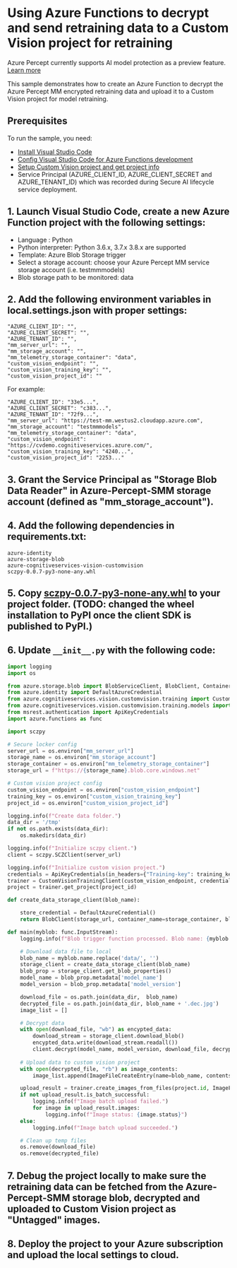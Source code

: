 # Using Azure Functions to decrypt and send retraining data to a Custom Vision project for retraining

Azure Percept currently supports AI model protection as a preview feature. [Learn more](https://azure.microsoft.com/en-us/support/legal/preview-supplemental-terms/)

This sample demonstrates how to create an Azure Function to decrypt the Azure Percept MM encrypted retraining data and upload it to a Custom Vision project for model retraining. 

## Prerequisites

To run the sample, you need:

* [Install Visual Studio Code](https://code.visualstudio.com)
* [Config Visual Studio Code for Azure Functions development](https://docs.microsoft.com/en-us/azure/azure-functions/functions-create-first-function-vs-code?pivots=programming-language-python)
* [Setup Custom Vision project and get project info](https://docs.microsoft.com/en-us/azure/cognitive-services/custom-vision-service/quickstarts/object-detection?tabs=visual-studio&pivots=programming-language-python)
* Service Principal (AZURE_CLIENT_ID, AZURE_CLIENT_SECRET and AZURE_TENANT_ID) which was recorded during Secure AI lifecycle service deployment.

## 1. Launch Visual Studio Code, create a new Azure Function project with the following settings:
* Language : Python
* Python interpreter: Python 3.6.x, 3.7.x 3.8.x are supported
* Template: Azure Blob Storage trigger
* Select a storage account: choose your Azure Percept MM service storage account (i.e. testmmmodels)
* Blob storage path to be monitored: data

## 2. Add the following environment variables in local.settings.json with proper settings:
```
"AZURE_CLIENT_ID": "", 
"AZURE_CLIENT_SECRET": "",
"AZURE_TENANT_ID": "",
"mm_server_url": "",
"mm_storage_account": "",
"mm_telemetry_storage_container": "data",
"custom_vision_endpoint": "",
"custom_vision_training_key": "",
"custom_vision_project_id": ""
```
For example: 
```
"AZURE_CLIENT_ID": "33e5...",
"AZURE_CLIENT_SECRET": "c383...",
"AZURE_TENANT_ID": "72f9...",
"mm_server_url": "https://test-mm.westus2.cloudapp.azure.com",
"mm_storage_account": "testmmmodels",
"mm_telemetry_storage_container": "data",
"custom_vision_endpoint": "https://cvdemo.cognitiveservices.azure.com/",
"custom_vision_training_key": "4240...",
"custom_vision_project_id": "2253..."
```
## 3. Grant the Service Principal as "Storage Blob Data Reader" in Azure-Percept-SMM storage account (defined as "mm_storage_account").   

## 4. Add the following dependencies in requirements.txt:
```
azure-identity
azure-storage-blob
azure-cognitiveservices-vision-customvision
sczpy-0.0.7-py3-none-any.whl
```

## 5. Copy [sczpy-0.0.7-py3-none-any.whl](../jupyter-basics) to your project folder. (TODO: changed the wheel installation to PyPI once the client SDK is published to PyPI.)

## 6. Update ```__init__.py``` with the following code:

```python
import logging
import os

from azure.storage.blob import BlobServiceClient, BlobClient, ContainerClient
from azure.identity import DefaultAzureCredential
from azure.cognitiveservices.vision.customvision.training import CustomVisionTrainingClient
from azure.cognitiveservices.vision.customvision.training.models import ImageFileCreateBatch, ImageFileCreateEntry
from msrest.authentication import ApiKeyCredentials
import azure.functions as func

import sczpy

# Secure locker config
server_url = os.environ["mm_server_url"]
storage_name = os.environ["mm_storage_account"]
storage_container = os.environ["mm_telemetry_storage_container"]
storage_url = f"https://{storage_name}.blob.core.windows.net"

# Custom vision project config
custom_vision_endpoint = os.environ["custom_vision_endpoint"]
training_key = os.environ["custom_vision_training_key"]
project_id = os.environ["custom_vision_project_id"]

logging.info(f"Create data folder.")
data_dir = '/tmp'
if not os.path.exists(data_dir):
    os.makedirs(data_dir)

logging.info(f"Initialize sczpy client.")
client = sczpy.SCZClient(server_url)

logging.info(f"Initialize custom vision project.")
credentials = ApiKeyCredentials(in_headers={"Training-key": training_key})
trainer = CustomVisionTrainingClient(custom_vision_endpoint, credentials)
project = trainer.get_project(project_id)

def create_data_storage_client(blob_name):

    store_credential = DefaultAzureCredential()
    return BlobClient(storage_url, container_name=storage_container, blob_name=blob_name, credential=store_credential)

def main(myblob: func.InputStream):
    logging.info(f"Blob trigger function processed. Blob name: {myblob.name}")

    # Download data file to local
    blob_name = myblob.name.replace('data/', '')
    storage_client = create_data_storage_client(blob_name)
    blob_prop = storage_client.get_blob_properties()
    model_name = blob_prop.metadata['model_name'] 
    model_version = blob_prop.metadata['model_version']

    download_file = os.path.join(data_dir,  blob_name)
    decrypted_file = os.path.join(data_dir, blob_name + '.dec.jpg')
    image_list = []

    # Decrypt data
    with open(download_file, "wb") as encypted_data:
        download_stream = storage_client.download_blob()
        encypted_data.write(download_stream.readall())
        client.decrypt(model_name, model_version, download_file, decrypted_file)
    
    # Upload data to custom vision project
    with open(decrypted_file, "rb") as image_contents:
        image_list.append(ImageFileCreateEntry(name=blob_name, contents=image_contents.read()))

    upload_result = trainer.create_images_from_files(project.id, ImageFileCreateBatch(images=image_list))
    if not upload_result.is_batch_successful:
        logging.info(f"Image batch upload failed.")
        for image in upload_result.images:
            logging.info(f"Image status: {image.status}")
    else:
        logging.info(f"Image batch upload succeeded.")

    # Clean up temp files
    os.remove(download_file)
    os.remove(decrypted_file)
```

## 7. Debug the project locally to make sure the retraining data can be fetched from the Azure-Percept-SMM storage blob, decrypted and uploaded to Custom Vision project as "Untagged" images.

## 8. Deploy the project to your Azure subscription and upload the local settings to cloud.

